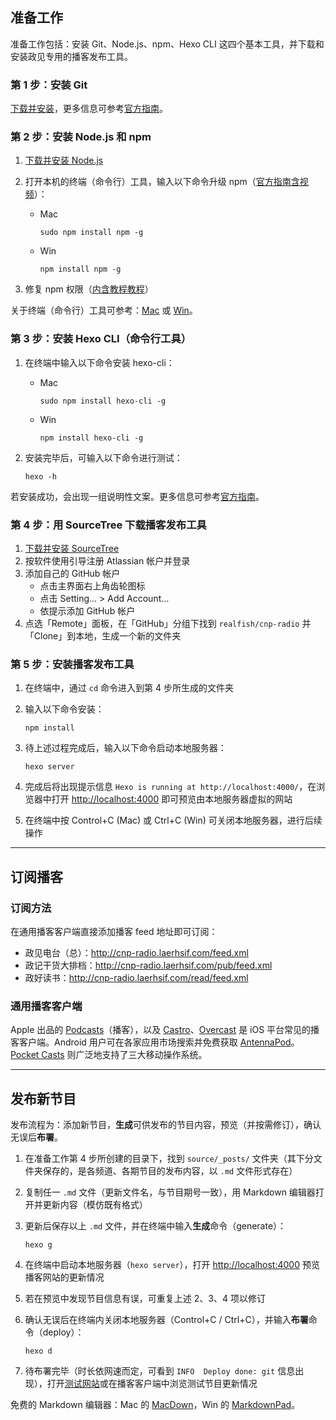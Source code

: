 ## 准备工作
准备工作包括：安装 Git、Node.js、npm、Hexo CLI 这四个基本工具，并下载和安装政见专用的播客发布工具。

### 第 1 步：安装 Git
[下载并安装][git-download]，更多信息可参考[官方指南][git-get-start]。

### 第 2 步：安装 Node.js 和 npm
1. [下载并安装 Node.js][node-download]
2. 打开本机的终端（命令行）工具，输入以下命令升级 npm（[官方指南含视频][npm-get-start]）：
	- Mac
		```shell
		sudo npm install npm -g
		```
		
	- Win
		```shell
		npm install npm -g
		```

3. 修复 npm 权限（[内含教程教程][fixing-npm-permissions]）

关于终端（命令行）工具可参考：[Mac][osx-terminal] 或 [Win][win-cmd]。

### 第 3 步：安装 Hexo CLI（命令行工具）
1. 在终端中输入以下命令安装 hexo-cli：
	- Mac
		```shell
		sudo npm install hexo-cli -g
		```
		
	- Win
		```shell
		npm install hexo-cli -g
		```

2. 安装完毕后，可输入以下命令进行测试：
	```shell
	hexo -h
	```

若安装成功，会出现一组说明性文案。更多信息可参考[官方指南][hexo-doc]。

### 第 4 步：用 SourceTree 下载播客发布工具
1. [下载并安装 SourceTree](https://www.sourcetreeapp.com)
2. 按软件使用引导注册 Atlassian 帐户并登录
3. 添加自己的 GitHub 帐户
	- 点击主界面右上角齿轮图标
	- 点击 Setting… > Add Account…
	- 依提示添加 GitHub 帐户
4. 点选「Remote」面板，在「GitHub」分组下找到 `realfish/cnp-radio` 并「Clone」到本地，生成一个新的文件夹

### 第 5 步：安装播客发布工具
1. 在终端中，通过 `cd` 命令进入到第 4 步所生成的文件夹
2. 输入以下命令安装：
	```shell
	npm install
	```

3. 待上述过程完成后，输入以下命令启动本地服务器：
	```shell
	hexo server
	```

4. 完成后将出现提示信息 `Hexo is running at http://localhost:4000/`，在浏览器中打开 <http://localhost:4000> 即可预览由本地服务器虚拟的网站
5. 在终端中按 Control+C (Mac) 或 Ctrl+C (Win) 可关闭本地服务器，进行后续操作



* * *



## 订阅播客

### 订阅方法
在通用播客客户端直接添加播客 feed 地址即可订阅：

- 政见电台（总）：<http://cnp-radio.laerhsif.com/feed.xml>
- 政记干货大排档：<http://cnp-radio.laerhsif.com/pub/feed.xml>
- 政好读书：<http://cnp-radio.laerhsif.com/read/feed.xml>

### 通用播客客户端
Apple 出品的 [Podcasts][podcasts]（播客），以及 [Castro][castro]、[Overcast][overcast] 是 iOS 平台常见的播客客户端。Android 用户可在各家应用市场搜索并免费获取 [AntennaPod][antennapod]。[Pocket Casts][pocketcasts] 则广泛地支持了三大移动操作系统。



* * *



## 发布新节目
发布流程为：添加新节目，**生成**可供发布的节目内容，预览（并按需修订），确认无误后**布署**。

1. 在准备工作第 4 步所创建的目录下，找到 `source/_posts/` 文件夹（其下分文件夹保存的，是各频道、各期节目的发布内容，以 `.md` 文件形式存在）
2. 复制任一 `.md` 文件（更新文件名，与节目期号一致），用 Markdown 编辑器打开并更新内容（模仿既有格式）
3. 更新后保存以上 `.md` 文件，并在终端中输入**生成**命令（generate）：
	```shell
	hexo g
	```

4. 在终端中启动本地服务器（`hexo server`），打开 <http://localhost:4000> 预览播客网站的更新情况
5. 若在预览中发现节目信息有误，可重复上述 2、3、4 项以修订
6. 确认无误后在终端内关闭本地服务器（Control+C / Ctrl+C），并输入**布署**命令（deploy）：
	```shell
	hexo d
	```

7. 待布署完毕（时长依网速而定，可看到 `INFO  Deploy done: git` 信息出现），打开[测试网站][cnp-radio]或在播客客户端中浏览测试节目更新情况

免费的 Markdown 编辑器：Mac 的 [MacDown][macdown]，Win 的 [MarkdownPad][markdownpad]。






[git-download]: https://git-scm.com/download
[git-get-start]: https://git-scm.com/book/en/v2/Getting-Started-Installing-Git
[node-download]: https://nodejs.org/en/download
[npm-get-start]: https://docs.npmjs.com/getting-started/installing-node
[fixing-npm-permissions]: https://docs.npmjs.com/getting-started/fixing-npm-permissions
[osx-terminal]: http://blog.teamtreehouse.com/introduction-to-the-mac-os-x-command-line
[win-cmd]: http://windows.microsoft.com/zh-cn/windows-vista/open-a-command-prompt-window
[hexo-doc]: https://hexo.io/docs/index.html
[podcasts]: https://itunes.apple.com/app/podcasts/id525463029
[castro]: http://castro.fm/
[overcast]: https://overcast.fm/
[antennapod]: http://antennapod.org/
[pocketcasts]: http://www.shiftyjelly.com/pocketcasts
[cnp-radio]: http://cnp-radio.laerhsif.com/
[macdown]: http://macdown.uranusjr.com/
[markdownpad]: http://markdownpad.com/
